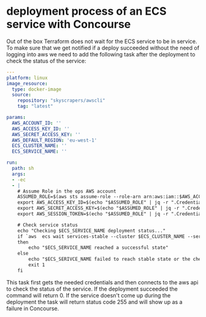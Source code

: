# deployment process of an ECS service with Concourse

Out of the box Terraform does not wait for the ECS service to be in service. To make sure that we get notified if a deploy succeeded without the need of logging into aws we need to add the following task after the deployment to check the status of the service:

```yaml
---
platform: linux
image_resource:
  type: docker-image
  source:
    repository: "skyscrapers/awscli"
    tag: "latest"

params:
  AWS_ACCOUNT_ID: ''
  AWS_ACCESS_KEY_ID: ''
  AWS_SECRET_ACCESS_KEY: ''
  AWS_DEFAULT_REGION: 'eu-west-1'
  ECS_CLUSTER_NAME: ''
  ECS_SERVICE_NAME: ''

run:
  path: sh
  args:
  - -ec
  - |
    # Assume Role in the ops AWS account
    ASSUMED_ROLE=$(aws sts assume-role --role-arn arn:aws:iam::$AWS_ACCOUNT_ID:role/ops/admin --role-session-name concourse-$BUILD_PIPELINE_NAME-$BUILD_JOB_NAME)
    export AWS_ACCESS_KEY_ID=$(echo "$ASSUMED_ROLE" | jq -r ".Credentials.AccessKeyId")
    export AWS_SECRET_ACCESS_KEY=$(echo "$ASSUMED_ROLE" | jq -r ".Credentials.SecretAccessKey")
    export AWS_SESSION_TOKEN=$(echo "$ASSUMED_ROLE" | jq -r ".Credentials.SessionToken")

    # Check service status
    echo "Checking $ECS_SERVICE_NAME deployment status..."
    if `aws  ecs wait services-stable --cluster $ECS_CLUSTER_NAME --services $ECS_SERVICE_NAME`
    then
        echo "$ECS_SERVICE_NAME reached a successful state"
    else
        echo "$ECS_SERIVCE_NAME failed to reach stable state or the check has been timed out"
        exit 1
    fi
```

This task first gets the needed credentials and then connects to the aws api to check the status of the service. If the deployment succeeded the command will return 0. If the service doesn't come up during the deployment the task will return status code 255 and will show up as a failure in Concourse.
